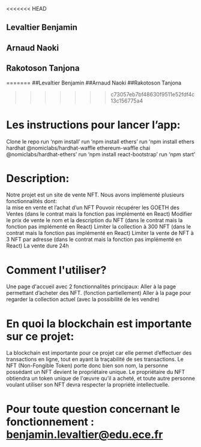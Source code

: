 <<<<<<< HEAD
## Levaltier Benjamin
## Arnaud Naoki
## Rakotoson Tanjona
=======
##Levaltier Benjamin
##Arnaud Naoki
##Rakotoson Tanjona
>>>>>>> c73057eb7bf48630f9511e52fdf4c13c156775a4

# Les instructions pour lancer l’app:
Clone le repo
run ‘npm install’
run ‘npm install ethers’
run ‘npm install ethers hardhat @nomiclabs/hardhat-waffle ethereum-waffle chai @nomiclabs/hardhat-ethers’
run ‘npm install react-bootstrap’
run ‘npm start’

# Description:
Notre projet est un site de vente NFT. Nous avons implémenté plusieurs fonctionnalités dont:  
la mise en vente et l’achat d’un NFT
Pouvoir récupérer les GOETH des Ventes (dans le contrat mais la fonction pas implémenté en React)
Modifier le prix de vente le nom et la description du NFT (dans le contrat mais la fonction pas implémenté en React)
Limiter la collection à 300 NFT (dans le contrat mais la fonction pas implémenté en React)
Limiter la vente de NFT à 3 NFT par adresse (dans le contrat mais la fonction pas implémenté en React)
La vente dure 24h 

# Comment l'utiliser? 
Une page d'accueil avec 2 fonctionnalités principaux:
Aller à la page permettant d’acheter des NFT. (fonction partiellement)
Aller à la page pour regarder la collection actuel (avec la possibilité de les vendre)



# En quoi la blockchain est importante sur ce projet: 
La blockchain est importante pour ce projet car elle permet d’effectuer des transactions en ligne, tout en ayant la traçabilité de ses transactions. Le NFT (Non-Fongible Token) porte donc bien son nom, la personne possédant un NFT devient le propriétaire unique. Le propriétaire du NFT obtiendra un token unique de l'œuvre qu’il a acheté, et toute autre personne voulant utiliser son NFT devra respecter la propriété intellectuelle.

# Pour toute question concernant le fonctionnement : benjamin.levaltier@edu.ece.fr
